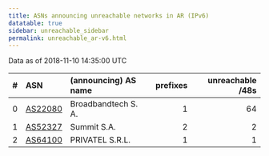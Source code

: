 ```yaml
---
title: ASNs announcing unreachable networks in AR (IPv6)
datatable: true
sidebar: unreachable_sidebar
permalink: unreachable_ar-v6.html
---
```


Data as of 2018-11-10 14:35:00 UTC


<div class="datatable-begin"></div>

|   # | ASN                                    | (announcing) AS name   |   prefixes |   unreachable /48s |
|----:|:---------------------------------------|:-----------------------|-----------:|-------------------:|
|   0 | [AS22080](unreachable_AS22080-v6.html) | Broadbandtech S. A.    |          1 |                 64 |
|   1 | [AS52327](unreachable_AS52327-v6.html) | Summit S.A.            |          2 |                  2 |
|   2 | [AS64100](unreachable_AS64100-v6.html) | PRIVATEL S.R.L.        |          1 |                  1 |

<div class="datatable-end"></div>